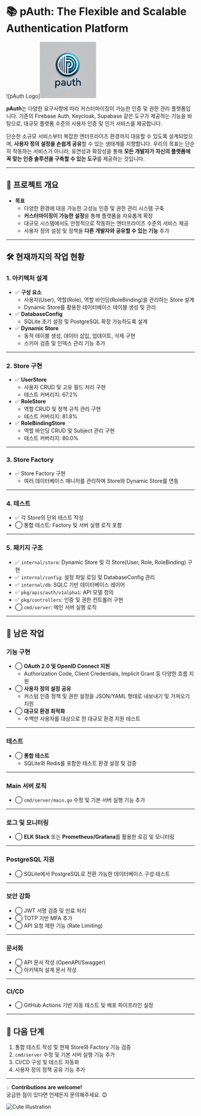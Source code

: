 # 📚 pAuth: The Flexible and Scalable Authentication Platform

![pAuth Logo]<img src="public/pAuth.webp" width="150" height="150">

**pAuth**는 다양한 요구사항에 따라 커스터마이징이 가능한 인증 및 권한 관리 플랫폼입니다. 기존의 Firebase Auth, Keycloak, Supabase 같은 도구가 제공하는 기능을 바탕으로, 대규모 플랫폼 수준의 사용자 인증 및 인가 서비스를 제공합니다. 

단순한 소규모 서비스부터 복잡한 엔터프라이즈 환경까지 대응할 수 있도록 설계되었으며, **사용자 정의 설정을 손쉽게 공유**할 수 있는 생태계를 지향합니다. 우리의 목표는 단순히 작동하는 서비스가 아니라, 유연성과 확장성을 통해 **모든 개발자가 자신의 플랫폼에 꼭 맞는 인증 솔루션을 구축할 수 있는 도구**를 제공하는 것입니다.

---

## 🌟 **프로젝트 개요**
- **목표**
  - 다양한 환경에 대응 가능한 고성능 인증 및 권한 관리 시스템 구축
  - **커스터마이징이 가능한 설정**을 통해 플랫폼을 자유롭게 확장
  - 대규모 시스템에서도 안정적으로 작동하는 엔터프라이즈 수준의 서비스 제공
  - 사용자 정의 설정 및 정책을 **다른 개발자와 공유할 수 있는 기능** 추가

---

## 🛠️ **현재까지의 작업 현황**

### **1. 아키텍처 설계**
- ✅ **구성 요소**
  - 사용자(User), 역할(Role), 역할 바인딩(RoleBinding)을 관리하는 Store 설계
  - Dynamic Store를 활용한 데이터베이스 테이블 생성 및 관리
- ✅ **DatabaseConfig**
  - SQLite 초기 설정 및 PostgreSQL 확장 가능하도록 설계
- ✅ **Dynamic Store**
  - 동적 테이블 생성, 데이터 삽입, 업데이트, 삭제 구현
  - 스키마 검증 및 인덱스 관리 기능 추가

---

### **2. Store 구현**
- ✅ **UserStore**
  - 사용자 CRUD 및 고유 필드 처리 구현
  - 테스트 커버리지: 67.2%
- ✅ **RoleStore**
  - 역할 CRUD 및 정책 규칙 관리 구현
  - 테스트 커버리지: 81.8%
- ✅ **RoleBindingStore**
  - 역할 바인딩 CRUD 및 Subject 관리 구현
  - 테스트 커버리지: 80.0%

---

### **3. Store Factory**
- ✅ Store Factory 구현
  - 여러 데이터베이스 매니저를 관리하며 Store와 Dynamic Store를 연동

---

### **4. 테스트**
- ✅ 각 Store의 단위 테스트 작성
- ◯ 통합 테스트: Factory 및 서버 실행 로직 포함

---

### **5. 패키지 구조**
- ✅ `internal/store`: Dynamic Store 및 각 Store(User, Role, RoleBinding) 구현
- ✅ `internal/config`: 설정 파일 로딩 및 DatabaseConfig 관리
- ✅ `internal/db`: SQLC 기반 데이터베이스 레이어
- ✅ `pkg/apis/auth/v1alpha1`: API 모델 정의
- ✅ `pkg/controllers`: 인증 및 권한 컨트롤러 구현
- ◯ `cmd/server`: 메인 서버 실행 로직

---

## 🔧 **남은 작업**

### **기능 구현**
- ◯ **OAuth 2.0 및 OpenID Connect 지원**
  - Authorization Code, Client Credentials, Implicit Grant 등 다양한 흐름 지원
- ◯ **사용자 정의 설정 공유**
  - 커스텀 인증 정책 및 권한 설정을 JSON/YAML 형태로 내보내기 및 가져오기 지원
- ◯ **대규모 환경 최적화**
  - 수백만 사용자를 대상으로 한 대규모 환경 지원 테스트

---

### **테스트**
- ◯ **통합 테스트**
  - SQLite와 Redis를 포함한 테스트 환경 설정 및 검증

---

### **Main 서버 로직**
- ◯ `cmd/server/main.go` 수정 및 기본 서버 실행 기능 추가

---

### **로그 및 모니터링**
- ◯ **ELK Stack** 또는 **Prometheus/Grafana**를 활용한 로깅 및 모니터링

---

### **PostgreSQL 지원**
- ◯ SQLite에서 PostgreSQL로 전환 가능한 데이터베이스 구성 테스트

---

### **보안 강화**
- ◯ JWT 서명 검증 및 만료 처리
- ◯ TOTP 기반 MFA 추가
- ◯ API 요청 제한 기능 (Rate Limiting)

---

### **문서화**
- ◯ API 문서 작성 (OpenAPI/Swagger)
- ◯ 아키텍처 설계 문서 작성

---

### **CI/CD**
- ◯ GitHub Actions 기반 자동 테스트 및 배포 파이프라인 설정

---

## 🚀 **다음 단계**
1. 통합 테스트 작성 및 현재 Store와 Factory 기능 검증
2. `cmd/server` 수정 및 기본 서버 실행 기능 추가
3. CI/CD 구성 및 테스트 자동화
4. 사용자 정의 정책 공유 기능 추가

---

💡 **Contributions are welcome!**  
궁금한 점이 있다면 언제든지 문의해주세요. 😊

![Cute Illustration](https://via.placeholder.com/150x100?text=Happy+Coding!)
